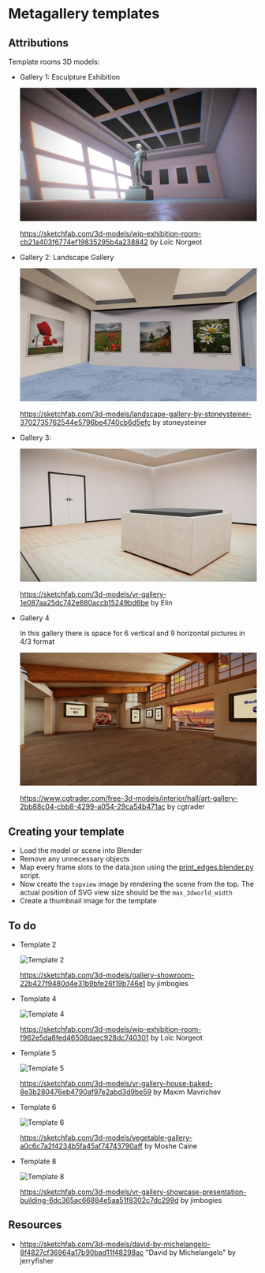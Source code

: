 # Metagallery templates

## Attributions

Template rooms 3D models:

- Gallery 1: Esculpture Exhibition

  ![Gallery 1 thumbnail](./gallery1/thumbnail.png)

  <https://sketchfab.com/3d-models/wip-exhibition-room-cb21a403f6774ef19835295b4a238842> by Loïc Norgeot

- Gallery 2: Landscape Gallery

  ![Gallery 2 thumbnail](./gallery2/thumbnail.png)

  <https://sketchfab.com/3d-models/landscape-gallery-by-stoneysteiner-3702735762544e5796be4740cb6d5efc> by stoneysteiner

- Gallery 3:

  ![Gallery 3 thumbnail](./gallery3/thumbnail.png)

  <https://sketchfab.com/3d-models/vr-gallery-1e087aa25dc742e680accb15249bd6be>
  by Elin

- Gallery 4

  In this gallery there is space for 6 vertical and 9 horizontal pictures in 4/3 format

  ![Gallery 4 thumbnail](./gallery4/thumbnail.png)

  <https://www.cgtrader.com/free-3d-models/interior/hall/art-gallery-2bb88c04-cbb8-4299-a054-29ca54b471ac> by cgtrader

## Creating your template

- Load the model or scene into Blender
- Remove any unnecessary objects
- Map every frame slots to the data.json using the
  [print_edges.blender.py](./utils/print_edges.blender.py) script.
- Now create the `topview` image by rendering the scene from the top.
  The actual position of SVG view size should be the `max_3dworld_width`
- Create a thumbnail image for the template

## To do

- Template 2

  ![Template 2](https://media.sketchfab.com/models/22b427f9480d4e31b9bfe26f19b746e1/thumbnails/203c477e0cec4334b81c64a6d0e0dca6/552ecdf323664904ad7484f419e3dfff.jpeg)

  <https://sketchfab.com/3d-models/gallery-showroom-22b427f9480d4e31b9bfe26f19b746e1> by jimbogies

- Template 4

  ![Template 4](https://media.sketchfab.com/models/f962e5da8fed46508daec928dc740301/thumbnails/ce62aed288ea4f2eb338ae0b54ab0490/902d194cbb0a4902a797d8fb968f3f97.jpeg)

  <https://sketchfab.com/3d-models/wip-exhibition-room-f962e5da8fed46508daec928dc740301> by Loïc Norgeot

- Template 5

  ![Template 5](https://media.sketchfab.com/models/1e087aa25dc742e680accb15249bd6be/thumbnails/e608b0a0d90b4af5acbebfb63c9bfc74/673d8f8e71824115a2baef5d085d5e37.jpeg)

  <https://sketchfab.com/3d-models/vr-gallery-house-baked-8e3b280476eb4790af97e2abd3d9be59> by Maxim Mavrichev

- Template 6

  ![Template 6](https://media.sketchfab.com/models/a0c6c7a2f4234b5fa45af74743790aff/thumbnails/3ef16272a2f44dbda588e3fd11096894/ebb8ba5843ba4065b60d7b4d12820ecc.jpeg)

  <https://sketchfab.com/3d-models/vegetable-gallery-a0c6c7a2f4234b5fa45af74743790aff> by Moshe Caine

- Template 8

  ![Template 8](https://media.sketchfab.com/models/6dc365ac66884e5aa51f8302c7dc299d/thumbnails/ff1e42da1f4f4e9a95f3ef8b99c9c5d9/7068f4c3a01649c8b4b9a31679a0b6fc.jpeg)

  <https://sketchfab.com/3d-models/vr-gallery-showcase-presentation-building-6dc365ac66884e5aa51f8302c7dc299d> by jimbogies

## Resources

- <https://sketchfab.com/3d-models/david-by-michelangelo-8f4827cf36964a17b90bad11f48298ac> "David by Michelangelo" by jerryfisher
